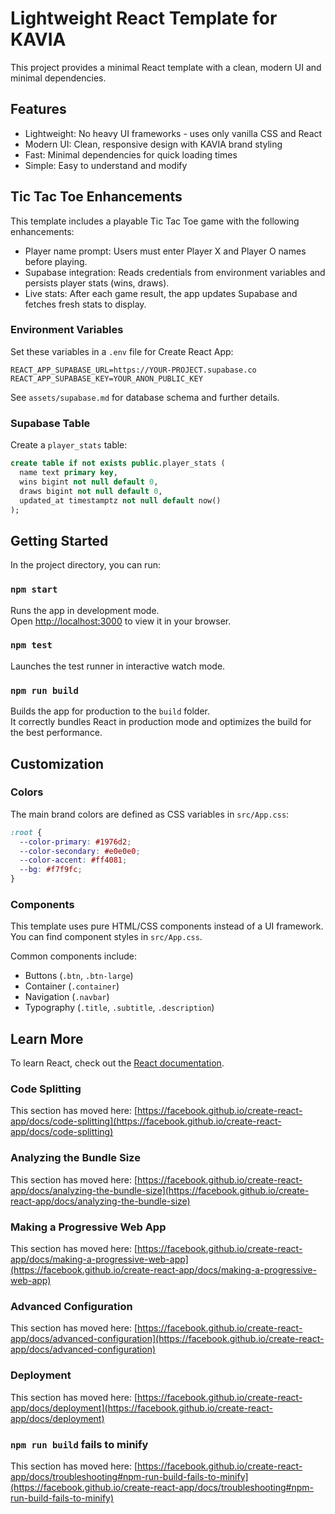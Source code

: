 # Lightweight React Template for KAVIA

This project provides a minimal React template with a clean, modern UI and minimal dependencies.

## Features

- Lightweight: No heavy UI frameworks - uses only vanilla CSS and React
- Modern UI: Clean, responsive design with KAVIA brand styling
- Fast: Minimal dependencies for quick loading times
- Simple: Easy to understand and modify

## Tic Tac Toe Enhancements

This template includes a playable Tic Tac Toe game with the following enhancements:
- Player name prompt: Users must enter Player X and Player O names before playing.
- Supabase integration: Reads credentials from environment variables and persists player stats (wins, draws).
- Live stats: After each game result, the app updates Supabase and fetches fresh stats to display.

### Environment Variables

Set these variables in a `.env` file for Create React App:

```
REACT_APP_SUPABASE_URL=https://YOUR-PROJECT.supabase.co
REACT_APP_SUPABASE_KEY=YOUR_ANON_PUBLIC_KEY
```

See `assets/supabase.md` for database schema and further details.

### Supabase Table

Create a `player_stats` table:

```sql
create table if not exists public.player_stats (
  name text primary key,
  wins bigint not null default 0,
  draws bigint not null default 0,
  updated_at timestamptz not null default now()
);
```

## Getting Started

In the project directory, you can run:

### `npm start`

Runs the app in development mode.\
Open [http://localhost:3000](http://localhost:3000) to view it in your browser.

### `npm test`

Launches the test runner in interactive watch mode.

### `npm run build`

Builds the app for production to the `build` folder.\
It correctly bundles React in production mode and optimizes the build for the best performance.

## Customization

### Colors

The main brand colors are defined as CSS variables in `src/App.css`:

```css
:root {
  --color-primary: #1976d2;
  --color-secondary: #e0e0e0;
  --color-accent: #ff4081;
  --bg: #f7f9fc;
}
```

### Components

This template uses pure HTML/CSS components instead of a UI framework. You can find component styles in `src/App.css`. 

Common components include:
- Buttons (`.btn`, `.btn-large`)
- Container (`.container`)
- Navigation (`.navbar`)
- Typography (`.title`, `.subtitle`, `.description`)

## Learn More

To learn React, check out the [React documentation](https://reactjs.org/).

### Code Splitting

This section has moved here: [https://facebook.github.io/create-react-app/docs/code-splitting](https://facebook.github.io/create-react-app/docs/code-splitting)

### Analyzing the Bundle Size

This section has moved here: [https://facebook.github.io/create-react-app/docs/analyzing-the-bundle-size](https://facebook.github.io/create-react-app/docs/analyzing-the-bundle-size)

### Making a Progressive Web App

This section has moved here: [https://facebook.github.io/create-react-app/docs/making-a-progressive-web-app](https://facebook.github.io/create-react-app/docs/making-a-progressive-web-app)

### Advanced Configuration

This section has moved here: [https://facebook.github.io/create-react-app/docs/advanced-configuration](https://facebook.github.io/create-react-app/docs/advanced-configuration)

### Deployment

This section has moved here: [https://facebook.github.io/create-react-app/docs/deployment](https://facebook.github.io/create-react-app/docs/deployment)

### `npm run build` fails to minify

This section has moved here: [https://facebook.github.io/create-react-app/docs/troubleshooting#npm-run-build-fails-to-minify](https://facebook.github.io/create-react-app/docs/troubleshooting#npm-run-build-fails-to-minify)
